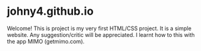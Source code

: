 # johny4.github.io
Welcome!
This is project is my very first HTML/CSS project. It is a simple website. Any suggestion/critic will be appreciated. 
I learnt how to this with the app MIMO (getmimo.com).

